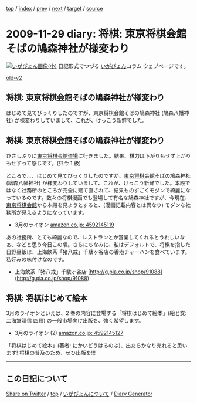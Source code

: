 [top](https://igapyon.github.io/diary/) 
 / [index](https://igapyon.github.io/diary/2009/index.html) 
 / [prev](https://igapyon.github.io/diary/2009/ig091127.html) 
 / [next](https://igapyon.github.io/diary/2009/ig091204.html) 
 / [target](https://igapyon.github.io/diary/2009/ig091129.html) 
 / [source](https://github.com/igapyon/diary/blob/gh-pages/2009/ig091129.html.src.md) 

2009-11-29 diary: 将棋: 東京将棋会館そばの鳩森神社が様変わり
=====================================================================================================
[![いがぴょん画像(小)](https://igapyon.github.io/diary/images/iga200306s.jpg "いがぴょん")](https://igapyon.github.io/diary/memo/memoigapyon.html) 日記形式でつづる [いがぴょん](https://igapyon.github.io/diary/memo/memoigapyon.html)コラム ウェブページです。

[old-v2](ig091129-orig.html)

## 将棋: 東京将棋会館そばの鳩森神社が様変わり

はじめて見てびっくりしたのですが、東京将棋会館そばの鳩森神社 (鳩森八幡神社) が様変わりしていまして、これが、けっこう新鮮でした。


## 将棋: 東京将棋会館そばの鳩森神社が様変わり

ひさしぶりに[東京将棋会館道場](http://dojo.shogi.or.jp/)に行きました。結果、棋力は下がりもせず上がりもせずって感じです。(只今 1 級)

ところで、、、はじめて見てびっくりしたのですが、[東京将棋会館](http://www.shogi.or.jp/aboutus/kaikan/index.html)そばの鳩森神社 (鳩森八幡神社) が様変わりしていまして、これが、けっこう新鮮でした。本殿ではなく社務所のところが完全に建て直されて、結果ものずごくモダンで綺麗になっているのです。数々の将棋漫画でも登場して有名な鳩森神社ですが、今現在、[東京将棋会館](http://www.shogi.or.jp/aboutus/kaikan/index.html)から本殿を見ようとすると、(漫画記載内容とは異なり) モダンな社務所が見えるようになっています。

* 3月のライオン
  [amazon.co.jp: 4592145119](http://www.amazon.co.jp/exec/obidos/ASIN/4592145119/igapyondiary-22)

あの社務所、とても綺麗なので、レストランとか営業してくれるとうれしいなぁ、などと思う今日この頃。さらにちなみに、私はデフォルトで、将棋を指した日野昼飯は、上海飲茶「猪八戒」千駄ヶ谷店の香港チャーハンを食べています。私好みの味付けなのです。

* 上海飲茶「猪八戒」千駄ヶ谷店
  [http://g.pia.co.jp/shop/91088](http://g.pia.co.jp/shop/91088)

## 将棋: 将棋はじめて絵本

3月のライオンといえば、2 巻の内容に登場する「将棋はじめて絵本」(絵と文: 二海堂晴信 四段) の一般市場向け出版を、強く希望します。

* 3月のライオン (2)
  [amazon.co.jp: 4592145127](http://www.amazon.co.jp/exec/obidos/ASIN/4592145127/igapyondiary-22)

「将棋はじめて絵本」(著者: にかいどうはるのぶ)、出たらかなり売れると思います! 将棋の普及のため、ぜひ出版を!!!

----------------------------------------------------------------------------------------------------

## この日記について

[Share on Twitter](https://twitter.com/intent/tweet?hashtags=igapyon%2Cdiary%2C%E3%81%84%E3%81%8C%E3%81%B4%E3%82%87%E3%82%93&text=%E5%B0%86%E6%A3%8B%3A+%E6%9D%B1%E4%BA%AC%E5%B0%86%E6%A3%8B%E4%BC%9A%E9%A4%A8%E3%81%9D%E3%81%B0%E3%81%AE%E9%B3%A9%E6%A3%AE%E7%A5%9E%E7%A4%BE%E3%81%8C%E6%A7%98%E5%A4%89%E3%82%8F%E3%82%8A&url=https%3A%2F%2Figapyon.github.io%2Fdiary%2F2009%2Fig091129.html) / [top](../index.html/) / [いがぴょんについて](https://igapyon.github.io/diary/memo/memoigapyon.html) / [Diary Generator](https://github.com/igapyon/igapyonv3)
